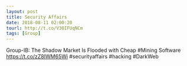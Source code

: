 ```yaml
---
layout: post
title: Security Affairs
date: 2018-08-11 02:00:20
tourl: http://t.co/V3OIFUqNCm
tags: [Group]
---
```

Group-IB: The Shadow Market Is Flooded with Cheap #Mining Software
https://t.co/zZ8IWM65Wi
#securityaffairs #hacking #DarkWeb